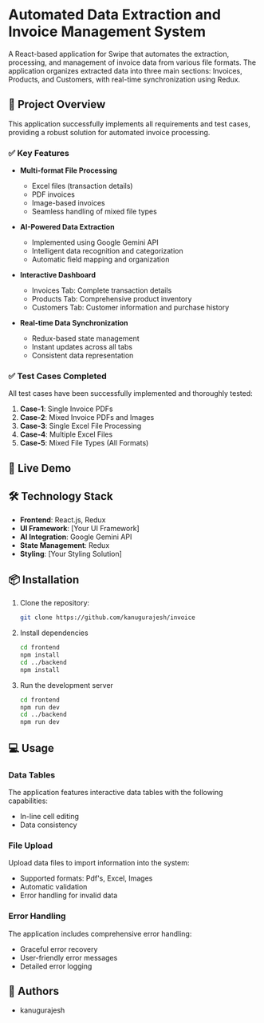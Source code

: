 # Automated Data Extraction and Invoice Management System

A React-based application for Swipe that automates the extraction, processing, and management of invoice data from various file formats. The application organizes extracted data into three main sections: Invoices, Products, and Customers, with real-time synchronization using Redux.

## 🎯 Project Overview

This application successfully implements all requirements and test cases, providing a robust solution for automated invoice processing.

### ✅ Key Features

- **Multi-format File Processing**
  - Excel files (transaction details)
  - PDF invoices
  - Image-based invoices
  - Seamless handling of mixed file types

- **AI-Powered Data Extraction**
  - Implemented using Google Gemini API
  - Intelligent data recognition and categorization
  - Automatic field mapping and organization

- **Interactive Dashboard**
  - Invoices Tab: Complete transaction details
  - Products Tab: Comprehensive product inventory
  - Customers Tab: Customer information and purchase history

- **Real-time Data Synchronization**
  - Redux-based state management
  - Instant updates across all tabs
  - Consistent data representation

### ✅ Test Cases Completed

All test cases have been successfully implemented and thoroughly tested:

1. **Case-1**: Single Invoice PDFs
2. **Case-2**: Mixed Invoice PDFs and Images
3. **Case-3**: Single Excel File Processing
4. **Case-4**: Multiple Excel Files
5. **Case-5**: Mixed File Types (All Formats)

## 🚀 Live Demo

<!-- TODO: Add live demo link -->

## 🛠️ Technology Stack

- **Frontend**: React.js, Redux
- **UI Framework**: [Your UI Framework]
- **AI Integration**: Google Gemini API
- **State Management**: Redux
- **Styling**: [Your Styling Solution]

## 📦 Installation

1. Clone the repository:
   ```bash
   git clone https://github.com/kanugurajesh/invoice
   ```

2. Install dependencies
   ```bash
   cd frontend
   npm install
   cd ../backend
   npm install
   ```

3. Run the development server
   ```bash
   cd frontend
   npm run dev
   cd ../backend
   npm run dev
   ```

## 💻 Usage

### Data Tables
The application features interactive data tables with the following capabilities:
- In-line cell editing
- Data consistency

### File Upload
Upload data files to import information into the system:
- Supported formats: Pdf's, Excel, Images
- Automatic validation
- Error handling for invalid data

### Error Handling
The application includes comprehensive error handling:
- Graceful error recovery
- User-friendly error messages
- Detailed error logging

## 👥 Authors

- kanugurajesh